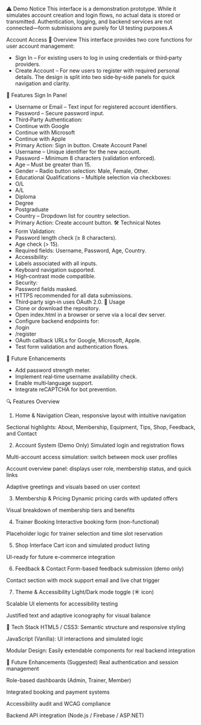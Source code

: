 ⚠️ Demo Notice This interface is a demonstration prototype.
While it simulates account creation and login flows, no actual data is stored or transmitted. Authentication, logging, and backend services are not connected—form submissions are purely for UI testing purposes.A


Account Access
📌 Overview
This interface provides two core functions for user account management:
- Sign In – For existing users to log in using credentials or third‑party providers.
- Create Account – For new users to register with required personal details.
The design is split into two side‑by‑side panels for quick navigation and clarity.

🔑 Features
Sign In Panel
- Username or Email – Text input for registered account identifiers.
- Password – Secure password input.
- Third‑Party Authentication:
- Continue with Google
- Continue with Microsoft
- Continue with Apple
- Primary Action: Sign in button.
Create Account Panel
- Username – Unique identifier for the new account.
- Password – Minimum 8 characters (validation enforced).
- Age – Must be greater than 15.
- Gender – Radio button selection: Male, Female, Other.
- Educational Qualifications – Multiple selection via checkboxes:
- O/L
- A/L
- Diploma
- Degree
- Postgraduate
- Country – Dropdown list for country selection.
- Primary Action: Create account button.
🛠 Technical Notes
- Form Validation:
- Password length check (≥ 8 characters).
- Age check (> 15).
- Required fields: Username, Password, Age, Country.
- Accessibility:
- Labels associated with all inputs.
- Keyboard navigation supported.
- High‑contrast mode compatible.
- Security:
- Password fields masked.
- HTTPS recommended for all data submissions.
- Third‑party sign‑in uses OAuth 2.0.
🚀 Usage
- Clone or download the repository.
- Open index.html in a browser or serve via a local dev server.
- Configure backend endpoints for:
- /login
- /register
- OAuth callback URLs for Google, Microsoft, Apple.
- Test form validation and authentication flows.

📌 Future Enhancements
- Add password strength meter.
- Implement real‑time username availability check.
- Enable multi‑language support.
- Integrate reCAPTCHA for bot prevention.

🔍 Features Overview
1. Home & Navigation
Clean, responsive layout with intuitive navigation

Sectional highlights: About, Membership, Equipment, Tips, Shop, Feedback, and Contact

2. Account System (Demo Only)
Simulated login and registration flows

Multi-account access simulation: switch between mock user profiles

Account overview panel: displays user role, membership status, and quick links

Adaptive greetings and visuals based on user context

3. Membership & Pricing
Dynamic pricing cards with updated offers

Visual breakdown of membership tiers and benefits

4. Trainer Booking
Interactive booking form (non-functional)

Placeholder logic for trainer selection and time slot reservation

5. Shop Interface
Cart icon and simulated product listing

UI-ready for future e-commerce integration

6. Feedback & Contact
Form-based feedback submission (demo only)

Contact section with mock support email and live chat trigger

7. Theme & Accessibility
Light/Dark mode toggle (☀️ icon)

Scalable UI elements for accessibility testing

Justified text and adaptive iconography for visual balance

🧠 Tech Stack
HTML5 / CSS3: Semantic structure and responsive styling

JavaScript (Vanilla): UI interactions and simulated logic

Modular Design: Easily extendable components for real backend integration

🔄 Future Enhancements (Suggested)
Real authentication and session management

Role-based dashboards (Admin, Trainer, Member)

Integrated booking and payment systems

Accessibility audit and WCAG compliance

Backend API integration (Node.js / Firebase / ASP.NET)

